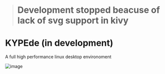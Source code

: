 > # Development stopped beacuse of lack of svg support in kivy

# KYPEde (in development)
A full high performance linux desktop environoment

![image](https://user-images.githubusercontent.com/68729523/215338059-4e18a974-7d68-4bb2-b465-446e4004bf57.png)
